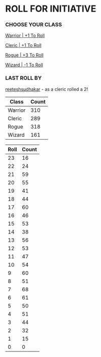 # ROLL FOR INITIATIVE
### CHOOSE YOUR CLASS

[Warrior | +1 To Roll](https://github.com/benjaminsampica/benjaminsampica/issues/new?title=roll%7Cwarrior&body=Just+click+%27Submit+new+issue%27.)

[Cleric | +1 To Roll](https://github.com/benjaminsampica/benjaminsampica/issues/new?title=roll%7Ccleric&body=Just+click+%27Submit+new+issue%27.)

[Rogue | +3 To Roll](https://github.com/benjaminsampica/benjaminsampica/issues/new?title=roll%7Crogue&body=Just+click+%27Submit+new+issue%27.)

[Wizard | -1 To Roll](https://github.com/benjaminsampica/benjaminsampica/issues/new?title=roll%7Cwizard&body=Just+click+%27Submit+new+issue%27.)
### LAST ROLL BY
[reeteshsudhakar](https://www.github.com/reeteshsudhakar) - as a cleric rolled a 2!

|Class|Count|
|-|-|
|Warrior|310|
|Cleric|289|
|Rogue|318|
|Wizard|161|

|Roll|Count|
|-|-|
|23|16
|22|24
|21|59
|20|55
|19|41
|18|44
|17|60
|16|46
|15|53
|14|38
|13|56
|12|53
|11|47
|10|54
|9|60
|8|51
|7|68
|6|61
|5|50
|4|51
|3|44
|2|32
|1|15
|0|0
